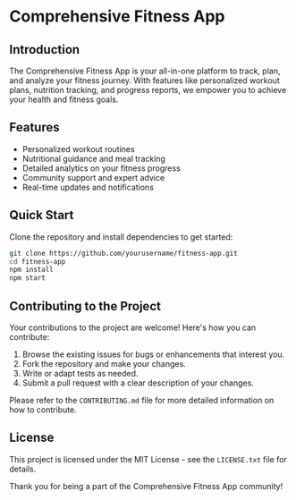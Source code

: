 # Comprehensive Fitness App

## Introduction
The Comprehensive Fitness App is your all-in-one platform to track, plan, and analyze your fitness journey. With features like personalized workout plans, nutrition tracking, and progress reports, we empower you to achieve your health and fitness goals.

## Features
- Personalized workout routines
- Nutritional guidance and meal tracking
- Detailed analytics on your fitness progress
- Community support and expert advice
- Real-time updates and notifications

## Quick Start
Clone the repository and install dependencies to get started:

```bash
git clone https://github.com/yourusername/fitness-app.git
cd fitness-app
npm install
npm start

```

## Contributing to the Project

Your contributions to the project are welcome! Here's how you can contribute:

1. Browse the existing issues for bugs or enhancements that interest you.
2. Fork the repository and make your changes.
3. Write or adapt tests as needed.
4. Submit a pull request with a clear description of your changes.

Please refer to the `CONTRIBUTING.md` file for more detailed information on how to contribute.

## License

This project is licensed under the MIT License - see the `LICENSE.txt` file for details.

Thank you for being a part of the Comprehensive Fitness App community!